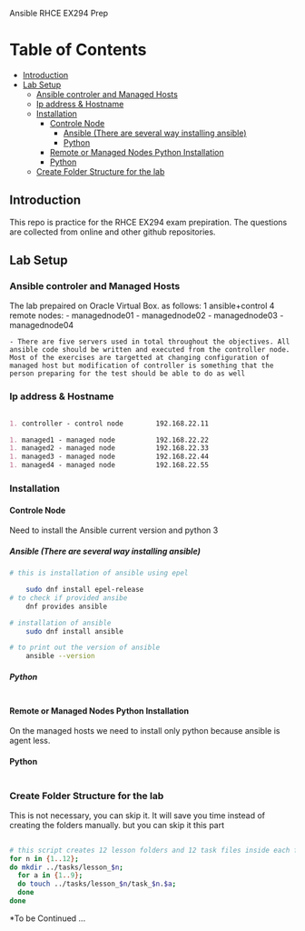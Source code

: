 Ansible RHCE EX294 Prep

Table of Contents
=================

   * [Introduction](#introduction)
   * [Lab Setup](#lab-setup)
      * [Ansible controler and Managed Hosts](#ansible-controler-and-managed-hosts)
      * [Ip address &amp; Hostname](#ip-address--hostname)
      * [Installation](#installation)
         * [Controle Node](#controle-node)
            * [Ansible (There are several way installing ansible)](#ansible-there-are-several-way-installing-ansible)
            * [Python](#python)
         * [Remote or Managed Nodes Python Installation](#remote-or-managed-nodes-python-installation)
         * [Python](#python-1)
      * [Create Folder Structure for the lab](#create-folder-structure-for-the-lab)

<!-- Created by https://github.com/ekalinin/github-markdown-toc -->


## Introduction
This repo is practice for the RHCE EX294 exam prepiration. 
The questions are collected from online and other github repositories. 

## Lab Setup
### Ansible controler and Managed Hosts
The lab prepaired on Oracle Virtual Box. as follows:
1 ansible+control 
4 remote nodes:
    - managednode01
    - managednode02
    - managednode03
    - managednode04
    

    - There are five servers used in total throughout the objectives. All ansible code should be written and executed from the controller node. Most of the exercises are targetted at changing configuration of managed host but modification of controller is something that the person preparing for the test should be able to do as well

### Ip address & Hostname
```markdown

1. controller - control node        192.168.22.11

1. managed1 - managed node          192.168.22.22
1. managed2 - managed node          192.168.22.33
1. managed3 - managed node          192.168.22.44
1. managed4 - managed node          192.168.22.55
```


### Installation

#### Controle Node
Need to install the Ansible current version and python 3

##### Ansible (There are several way installing ansible)

```bash
# this is installation of ansible using epel

    sudo dnf install epel-release
# to check if provided ansibe 
    dnf provides ansible

# installation of ansible
    sudo dnf install ansible

# to print out the version of ansible 
    ansible --version
```

##### Python
```bash

```


#### Remote or Managed Nodes Python Installation

On the managed hosts we need to install only python because ansible is agent less. 

#### Python 

```bash

```
### Create Folder Structure for the lab

This is not necessary, you can skip it. It will save you time instead of creating the folders manually. but you can skip it this part

```bash
 
# this script creates 12 lesson folders and 12 task files inside each folder. speed up your lab but you can do it manually.
for n in {1..12}; 
do mkdir ../tasks/lesson_$n; 
  for a in {1..9};
  do touch ../tasks/lesson_$n/task_$n.$a; 
  done
done
```

*To be Continued ...




